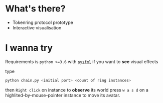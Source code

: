 # What's there?

- Tokenring protocol prototype
- Interactive visualisation


# I wanna try

Requirements is `python >=3.6` with [`pysfml`](https://github.com/Sonkun/python-sfml) if you want to __see__ visual effects

type
```bash
python chain.py <initial port> <count of ring instances>
```

then `Right click` on instance to **observe** its world
press `w a s d` on a highlited-by-mouse-pointer instance to move its avatar.
